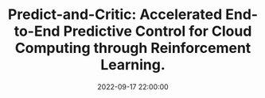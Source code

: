 ---
layout: research
title:  "Predict-and-Critic: Accelerated End-to-End Predictive Control for Cloud Computing through Reinforcement Learning."
rinfo: <u>Kaustubh Sridhar</u>, <a href="https://www.linkedin.com/in/vikramanksingh/">Vikramank Singh</a>, <a href="https://sites.google.com/site/muralibalki">Murali Narayanaswamy</a>, <a href="https://abishek90.github.io/">Abishek Sankararaman</a>. Submitted to Learning for Dynamics and Control (L4DC) Conference 2023.
pdf: https://arxiv.org/abs/2212.01348
date:   2022-09-17 22:00:00
types: []
tags: [all, reinforcement learning]
category: code
comments: true
externalimg: assets/CLOUD_BPP_Animation.gif
---